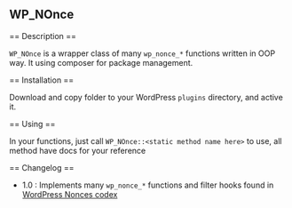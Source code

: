 ## WP_NOnce 

== Description ==

`WP_NOnce`  is a wrapper class of many `wp_nonce_*` functions written in OOP way.
It using composer for package management.


== Installation ==

Download and copy folder to your WordPress `plugins` directory, and active it.

== Using ==

In your functions, just call `WP_NOnce::<static method name here>` to use, all method have docs for your reference 

== Changelog ==

- 1.0 :  Implements many `wp_nonce_*` functions and filter hooks  found in  [WordPress Nonces codex](https://codex.wordpress.org/WordPress_Nonces#Resources) 
